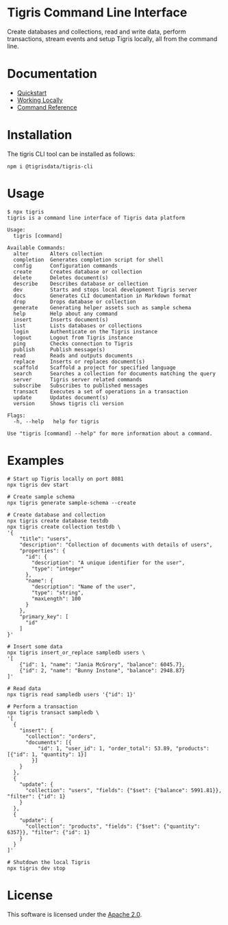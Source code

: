 # Tigris Command Line Interface

Create databases and collections, read and write data, perform transactions,
stream events and setup Tigris locally, all from the command line.

# Documentation
- [Quickstart](https://docs.tigrisdata.com/quickstart/with-cli)
- [Working Locally](https://docs.tigrisdata.com/cli/working-locally)
- [Command Reference](https://docs.tigrisdata.com/cli)

# Installation

The tigris CLI tool can be installed as follows:

```shell
npm i @tigrisdata/tigris-cli
```

# Usage

```shell
$ npx tigris
tigris is a command line interface of Tigris data platform

Usage:
  tigris [command]

Available Commands:
  alter       Alters collection
  completion  Generates completion script for shell
  config      Configuration commands
  create      Creates database or collection
  delete      Deletes document(s)
  describe    Describes database or collection
  dev         Starts and stops local development Tigris server
  docs        Generates CLI documentation in Markdown format
  drop        Drops database or collection
  generate    Generating helper assets such as sample schema
  help        Help about any command
  insert      Inserts document(s)
  list        Lists databases or collections
  login       Authenticate on the Tigris instance
  logout      Logout from Tigris instance
  ping        Checks connection to Tigris
  publish     Publish message(s)
  read        Reads and outputs documents
  replace     Inserts or replaces document(s)
  scaffold    Scaffold a project for specified language
  search      Searches a collection for documents matching the query
  server      Tigris server related commands
  subscribe   Subscribes to published messages
  transact    Executes a set of operations in a transaction
  update      Updates document(s)
  version     Shows tigris cli version

Flags:
  -h, --help   help for tigris

Use "tigris [command] --help" for more information about a command.
```

# Examples

```shell
# Start up Tigris locally on port 8081
npx tigris dev start 

# Create sample schema
npx tigris generate sample-schema --create

# Create database and collection
npx tigris create database testdb
npx tigris create collection testdb \
'{
    "title": "users",
    "description": "Collection of documents with details of users",
    "properties": {
      "id": {
        "description": "A unique identifier for the user",
        "type": "integer"
      },
      "name": {
        "description": "Name of the user",
        "type": "string",
        "maxLength": 100
      }
    },
    "primary_key": [
      "id"
    ]
}'

# Insert some data
npx tigris insert_or_replace sampledb users \
'[
    {"id": 1, "name": "Jania McGrory", "balance": 6045.7},
    {"id": 2, "name": "Bunny Instone", "balance": 2948.87}
]'

# Read data
npx tigris read sampledb users '{"id": 1}'

# Perform a transaction
npx tigris transact sampledb \
'[
  {
    "insert": {
      "collection": "orders",
      "documents": [{
          "id": 1, "user_id": 1, "order_total": 53.89, "products": [{"id": 1, "quantity": 1}]
        }]
    }
  },
  {
    "update": {
      "collection": "users", "fields": {"$set": {"balance": 5991.81}}, "filter": {"id": 1}
    }
  },
  {
    "update": {
      "collection": "products", "fields": {"$set": {"quantity": 6357}}, "filter": {"id": 1}
    }
  }
]'

# Shutdown the local Tigris
npx tigris dev stop
```

# License

This software is licensed under the [Apache 2.0](LICENSE).